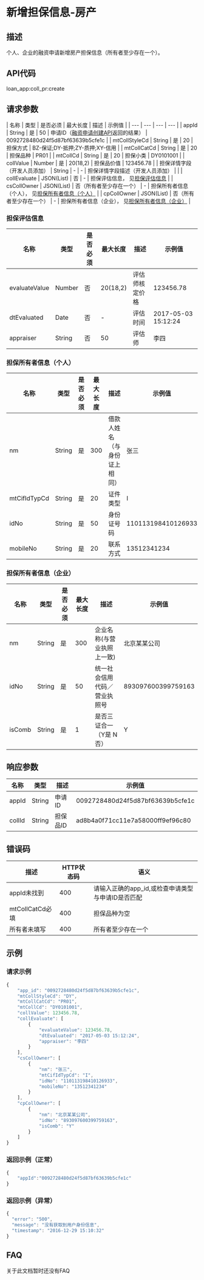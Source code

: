 # 新增担保信息-房产
## 描述
个人、企业的融资申请新增房产担保信息（所有者至少存在一个）。

## API代码
loan\_app:coll_pr:create

## 请求参数
| 名称 | 类型 | 是否必须 | 最大长度 | 描述 | 示例值 |
| --- | --- | --- | --- | 
| appId | String | 是 | 50 | 申请ID（[融资申请创建API](20_app_push.md)返回的结果） | 0092728480d24f5d87bf63639b5cfe1c |
| mtCollStyleCd | String | 是 | 20 | 担保方式 | BZ-保证;DY-抵押;ZY-质押;XY-信用 |
| mtCollCatCd | String | 是 | 20 | 担保品种 | PR01 |
| mtCollCd | String | 是 | 20 | 担保小类 | DY0101001 |
| collValue | Number | 是 | 20(18,2) | 担保品价值 | 123456.78 |
| 担保详情字段（开发人员添加） | String | - | - | 担保详情字段描述（开发人员添加） |  |
| collEvaluate | JSON(List) | 否 | - | 担保评估信息， 见[担保评估信息](#担保评估信息) |
| csCollOwner | JSON(List) | 否（所有者至少存在一个） | - | 担保所有者信息（个人）， 见[担保所有者信息（个人）](#担保所有者信息（个人）) |
| cpCollOwner | JSON(List) | 否（所有者至少存在一个） | - | 担保所有者信息（企业）， 见[担保所有者信息（企业）](#担保所有者信息（企业）) |

### 担保评估信息
| 名称 | 类型 | 是否必须 | 最大长度 | 描述 | 示例值 |
| --- | --- | --- | --- | --- | --- |
| evaluateValue | Number | 否 | 20(18,2) | 评估师核定价格 | 123456.78 |
| dtEvaluated | Date | 否 | - | 评估时间 | 2017-05-03 15:12:24 |
| appraiser | String | 否 | 50 | 评估师 | 李四 |

### 担保所有者信息（个人）
| 名称 | 类型 | 是否必须 | 最大长度 | 描述 | 示例值 |
| --- | --- | --- | --- | --- | --- |
| nm | String | 是 | 300 | 借款人姓名（与身份证上相同） | 张三 |
| mtCifIdTypCd | String | 是 | 20 | 证件类型 | I |
| idNo | String | 是 | 50 | 身份证号码 | 110113198410126933 |
| mobileNo | String | 是 | 20 | 联系方式 | 13512341234 |

### 担保所有者信息（企业）
| 名称 | 类型 | 是否必须 | 最大长度 | 描述 | 示例值 |
| --- | --- | --- | --- | --- | --- |
| nm | String | 是 | 300 | 企业名称(与营业执照上一致) | 北京某某公司 |
| idNo | String | 是 | 50 | 统一社会信用代码／营业执照号 | 893097600399759163 |
| isComb | String | 是 | 1 | 是否三证合一（Y是 N否） | Y |

## 响应参数
| 名称 | 类型 | 描述 |示例值 |
| --- | --- | --- | --- |
| appId | String | 申请ID | 0092728480d24f5d87bf63639b5cfe1c |
| collId | String | 担保品ID | ad8b4a0f71cc11e7a58000ff9ef96c80 |

## 错误码
| 描述 | HTTP状态码 | 语义 |
| --- | --- | --- | 
| appId未找到 | 400 | 请输入正确的app_id,或检查申请类型与申请ID是否匹配 |
| mtCollCatCd必填 | 400 | 担保品种为空 |
| 所有者未填写 | 400 | 所有者至少存在一个 |

## 示例
### 请求示例
```javascript
{
	"app_id": "0092728480d24f5d87bf63639b5cfe1c", 
	"mtCollStyleCd": "DY", 
	"mtCollCatCd": "PR01", 
	"mtCollCd": "DY0101001", 
	"collValue": 123456.78, 
    "collEvaluate": [
        {
            "evaluateValue": 123456.78, 
            "dtEvaluated": "2017-05-03 15:12:24",
            "appraiser": "李四"
        }
    ],
	"csCollOwner": [
        {
            "nm": "张三", 
			"mtCifIdTypCd": "I", 
			"idNo": "110113198410126933", 
            "mobileNo": "13512341234"
        }
    ],
	"cpCollOwner": [
        {
            "nm": "北京某某公司", 
            "idNo": "893097600399759163",
            "isComb": "Y"
        }
    ]
}
```

### 返回示例（正常）
```javascript
{
    "appId":"0092728480d24f5d87bf63639b5cfe1c"
}
```

### 返回示例（异常）
```javascript
{
  "error": "500",
  "message": "没有获取到用户身份信息",
  "timestamp": "2016-12-29 15:10:32"
}
```


## FAQ
关于此文档暂时还没有FAQ
